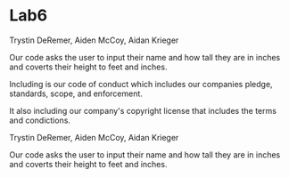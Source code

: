 # Lab6
Trystin DeRemer, Aiden McCoy, Aidan Krieger

Our code asks the user to input their name and how tall they are in inches and coverts their height to feet and inches.

Including is our code of conduct which includes our companies pledge, standards, scope, and enforcement. 

It also including our company's copyright license that includes the terms and condictions.

Trystin DeRemer, Aiden McCoy, Aidan Krieger

Our code asks the user to input their name and how tall they are in inches and coverts their height to feet and inches.
